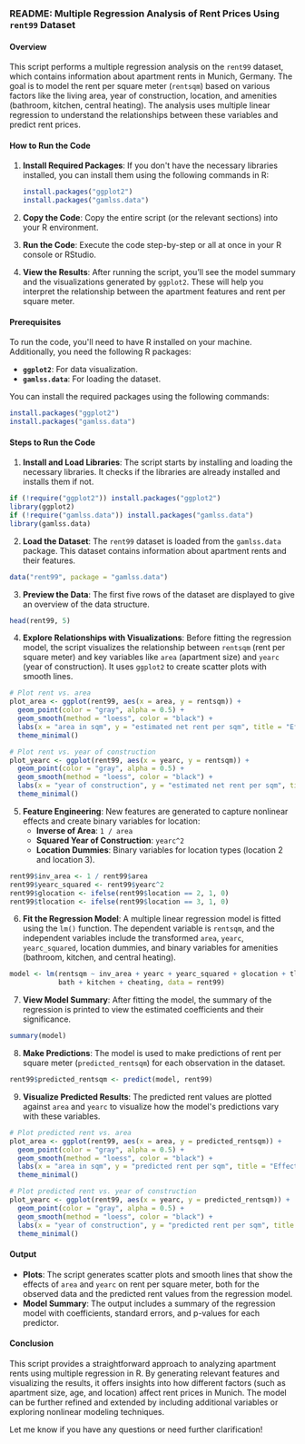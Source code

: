 ### **README: Multiple Regression Analysis of Rent Prices Using `rent99` Dataset**

#### **Overview**
This script performs a multiple regression analysis on the `rent99` dataset, which contains information about apartment rents in Munich, Germany. The goal is to model the rent per square meter (`rentsqm`) based on various factors like the living area, year of construction, location, and amenities (bathroom, kitchen, central heating). The analysis uses multiple linear regression to understand the relationships between these variables and predict rent prices.


#### **How to Run the Code**

1. **Install Required Packages**:
   If you don't have the necessary libraries installed, you can install them using the following commands in R:
   ```r
   install.packages("ggplot2")
   install.packages("gamlss.data")
   ```

2. **Copy the Code**:
   Copy the entire script (or the relevant sections) into your R environment.

3. **Run the Code**:
   Execute the code step-by-step or all at once in your R console or RStudio.

4. **View the Results**:
   After running the script, you’ll see the model summary and the visualizations generated by `ggplot2`. These will help you interpret the relationship between the apartment features and rent per square meter.

#### **Prerequisites**
To run the code, you'll need to have R installed on your machine. Additionally, you need the following R packages:
- **`ggplot2`**: For data visualization.
- **`gamlss.data`**: For loading the dataset.

You can install the required packages using the following commands:

```r
install.packages("ggplot2")
install.packages("gamlss.data")
```

#### **Steps to Run the Code**

1. **Install and Load Libraries**:
   The script starts by installing and loading the necessary libraries. It checks if the libraries are already installed and installs them if not.

```r
if (!require("ggplot2")) install.packages("ggplot2")
library(ggplot2)
if (!require("gamlss.data")) install.packages("gamlss.data")
library(gamlss.data)
```

2. **Load the Dataset**:
   The `rent99` dataset is loaded from the `gamlss.data` package. This dataset contains information about apartment rents and their features.

```r
data("rent99", package = "gamlss.data")
```

3. **Preview the Data**:
   The first five rows of the dataset are displayed to give an overview of the data structure.

```r
head(rent99, 5)
```

4. **Explore Relationships with Visualizations**:
   Before fitting the regression model, the script visualizes the relationship between `rentsqm` (rent per square meter) and key variables like `area` (apartment size) and `yearc` (year of construction). It uses `ggplot2` to create scatter plots with smooth lines.

```r
# Plot rent vs. area
plot_area <- ggplot(rent99, aes(x = area, y = rentsqm)) +
  geom_point(color = "gray", alpha = 0.5) +
  geom_smooth(method = "loess", color = "black") +
  labs(x = "area in sqm", y = "estimated net rent per sqm", title = "Effect of Area") +
  theme_minimal()

# Plot rent vs. year of construction
plot_yearc <- ggplot(rent99, aes(x = yearc, y = rentsqm)) +
  geom_point(color = "gray", alpha = 0.5) +
  geom_smooth(method = "loess", color = "black") +
  labs(x = "year of construction", y = "estimated net rent per sqm", title = "Effect of Year of Construction") +
  theme_minimal()
```

5. **Feature Engineering**:
   New features are generated to capture nonlinear effects and create binary variables for location:
   - **Inverse of Area**: `1 / area`
   - **Squared Year of Construction**: `yearc^2`
   - **Location Dummies**: Binary variables for location types (location 2 and location 3).

```r
rent99$inv_area <- 1 / rent99$area
rent99$yearc_squared <- rent99$yearc^2
rent99$glocation <- ifelse(rent99$location == 2, 1, 0)
rent99$tlocation <- ifelse(rent99$location == 3, 1, 0)
```

6. **Fit the Regression Model**:
   A multiple linear regression model is fitted using the `lm()` function. The dependent variable is `rentsqm`, and the independent variables include the transformed `area`, `yearc`, `yearc_squared`, location dummies, and binary variables for amenities (bathroom, kitchen, and central heating).

```r
model <- lm(rentsqm ~ inv_area + yearc + yearc_squared + glocation + tlocation + 
            bath + kitchen + cheating, data = rent99)
```

7. **View Model Summary**:
   After fitting the model, the summary of the regression is printed to view the estimated coefficients and their significance.

```r
summary(model)
```

8. **Make Predictions**:
   The model is used to make predictions of rent per square meter (`predicted_rentsqm`) for each observation in the dataset.

```r
rent99$predicted_rentsqm <- predict(model, rent99)
```

9. **Visualize Predicted Results**:
   The predicted rent values are plotted against `area` and `yearc` to visualize how the model's predictions vary with these variables.

```r
# Plot predicted rent vs. area
plot_area <- ggplot(rent99, aes(x = area, y = predicted_rentsqm)) +
  geom_point(color = "gray", alpha = 0.5) +
  geom_smooth(method = "loess", color = "black") +
  labs(x = "area in sqm", y = "predicted rent per sqm", title = "Effect of Area") +
  theme_minimal()

# Plot predicted rent vs. year of construction
plot_yearc <- ggplot(rent99, aes(x = yearc, y = predicted_rentsqm)) +
  geom_point(color = "gray", alpha = 0.5) +
  geom_smooth(method = "loess", color = "black") +
  labs(x = "year of construction", y = "predicted rent per sqm", title = "Effect of Year of Construction") +
  theme_minimal()
```

#### **Output**
- **Plots**: The script generates scatter plots and smooth lines that show the effects of `area` and `yearc` on rent per square meter, both for the observed data and the predicted rent values from the regression model.
- **Model Summary**: The output includes a summary of the regression model with coefficients, standard errors, and p-values for each predictor.


#### **Conclusion**
This script provides a straightforward approach to analyzing apartment rents using multiple regression in R. By generating relevant features and visualizing the results, it offers insights into how different factors (such as apartment size, age, and location) affect rent prices in Munich. The model can be further refined and extended by including additional variables or exploring nonlinear modeling techniques.

Let me know if you have any questions or need further clarification!
